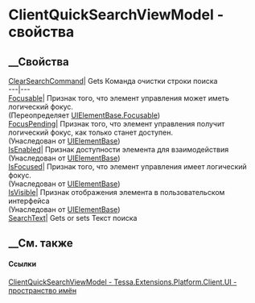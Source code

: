 # ClientQuickSearchViewModel - свойства
##  __Свойства
[ClearSearchCommand](P_Tessa_Extensions_Platform_Client_UI_ClientQuickSearchViewModel_ClearSearchCommand.htm)|
Gets Команда очистки строки поиска  
---|---  
[Focusable](P_Tessa_Extensions_Platform_Client_UI_ClientQuickSearchViewModel_Focusable.htm)|
Признак того, что элемент управления может иметь логический фокус.  
(Переопределяет
[UIElementBase.Focusable](P_Tessa_UI_UIElementBase_Focusable.htm))  
[FocusPending](P_Tessa_UI_UIElementBase_FocusPending.htm)|  Признак того, что
элемент управления получит логический фокус, как только станет доступен.  
(Унаследован от [UIElementBase](T_Tessa_UI_UIElementBase.htm))  
[IsEnabled](P_Tessa_UI_UIElementBase_IsEnabled.htm)|  Признак доступности
элемента для взаимодействия  
(Унаследован от [UIElementBase](T_Tessa_UI_UIElementBase.htm))  
[IsFocused](P_Tessa_UI_UIElementBase_IsFocused.htm)|  Признак того, что
элемент управления имеет логический фокус.  
(Унаследован от [UIElementBase](T_Tessa_UI_UIElementBase.htm))  
[IsVisible](P_Tessa_UI_UIElementBase_IsVisible.htm)|  Признак отображения
элемента в пользовательском интерфейса  
(Унаследован от [UIElementBase](T_Tessa_UI_UIElementBase.htm))  
[SearchText](P_Tessa_Extensions_Platform_Client_UI_ClientQuickSearchViewModel_SearchText.htm)|
Gets or sets Текст поиска  
## __См. также
#### Ссылки
[ClientQuickSearchViewModel -
](T_Tessa_Extensions_Platform_Client_UI_ClientQuickSearchViewModel.htm)
[Tessa.Extensions.Platform.Client.UI - пространство
имён](N_Tessa_Extensions_Platform_Client_UI.htm)
